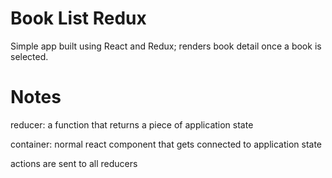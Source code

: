 # Book List Redux

Simple app built using React and Redux; renders book detail once a book is selected.

# Notes

reducer: a function that returns a piece of application state

container: normal react component that gets connected to application state

actions are sent to all reducers
